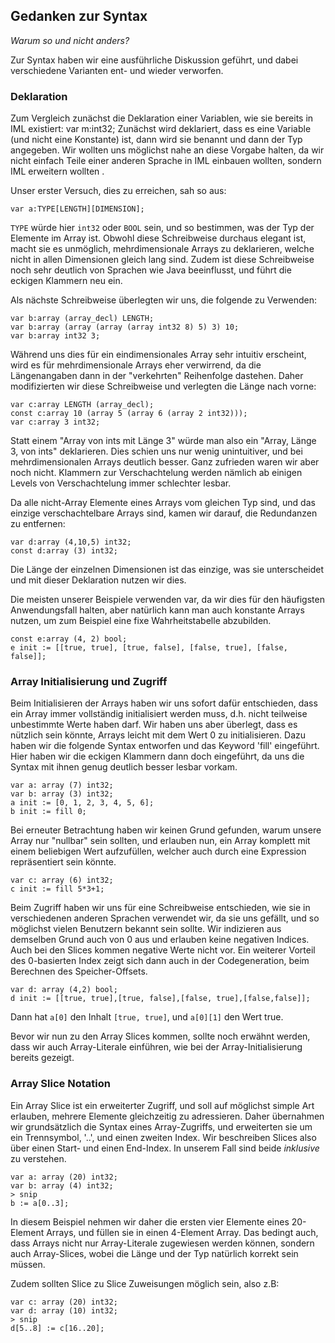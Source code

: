 
## Gedanken zur Syntax

*Warum so und nicht anders?*

Zur Syntax haben wir eine ausführliche Diskussion geführt, und dabei verschiedene Varianten ent- und wieder verworfen.

### Deklaration
Zum Vergleich zunächst die Deklaration einer Variablen, wie sie bereits in IML existiert:
var m:int32;
Zunächst wird deklariert, dass es eine Variable (und nicht eine Konstante) ist, dann wird sie benannt und dann der Typ angegeben. Wir wollten uns möglichst nahe an diese Vorgabe halten, da wir nicht einfach Teile einer anderen Sprache in IML einbauen wollten, sondern IML erweitern wollten   .

Unser erster Versuch, dies zu erreichen, sah so aus:

```
var a:TYPE[LENGTH][DIMENSION];
```

`TYPE` würde hier `int32` oder `BOOL` sein, und so bestimmen, was der Typ der Elemente im Array ist. Obwohl diese Schreibweise durchaus elegant ist, macht sie es unmöglich, mehrdimensionale Arrays zu deklarieren, welche nicht in allen Dimensionen gleich lang sind. Zudem ist diese Schreibweise noch sehr deutlich von Sprachen wie Java beeinflusst, und führt die eckigen Klammern neu ein.

Als nächste Schreibweise überlegten wir uns, die folgende zu Verwenden:

```
var b:array (array_decl) LENGTH;
var b:array (array (array (array int32 8) 5) 3) 10;
var b:array int32 3;
```

Während uns dies für ein eindimensionales Array sehr intuitiv erscheint, wird es für mehrdimensionale Arrays eher verwirrend, da die Längenangaben dann in der "verkehrten" Reihenfolge dastehen. 
Daher modifizierten wir diese Schreibweise und verlegten die Länge nach vorne:

```
var c:array LENGTH (array_decl);
const c:array 10 (array 5 (array 6 (array 2 int32)));
var c:array 3 int32;
```

Statt einem "Array von ints mit Länge 3" würde man also ein "Array, Länge 3, von ints" deklarieren. Dies schien uns nur wenig unintuitiver, und bei mehrdimensionalen Arrays deutlich besser. Ganz zufrieden waren wir aber noch nicht. Klammern zur Verschachtelung werden nämlich ab einigen Levels von Verschachtelung immer schlechter lesbar.

Da alle nicht-Array Elemente eines Arrays vom gleichen Typ sind, und das einzige verschachtelbare Arrays sind, kamen wir darauf, die Redundanzen zu entfernen:

```
var d:array (4,10,5) int32;
const d:array (3) int32;
```

Die Länge der einzelnen Dimensionen ist das einzige, was sie unterscheidet und mit dieser Deklaration nutzen wir dies.

Die meisten unserer Beispiele verwenden var, da wir dies für den häufigsten Anwendungsfall halten, aber natürlich kann man auch konstante Arrays nutzen, um zum Beispiel eine fixe Wahrheitstabelle abzubilden.

```
const e:array (4, 2) bool;
e init := [[true, true], [true, false], [false, true], [false, false]];
```


### Array Initialisierung und Zugriff

Beim Initialisieren der Arrays haben wir uns sofort dafür entschieden, dass ein Array immer vollständig initialisiert werden muss, d.h. nicht teilweise unbestimmte Werte haben darf. Wir haben uns aber überlegt, dass es nützlich sein könnte, Arrays leicht mit dem Wert 0 zu initialisieren. Dazu haben wir die folgende Syntax entworfen und das Keyword 'fill' eingeführt. Hier haben wir die eckigen Klammern dann doch eingeführt, da uns die Syntax mit ihnen genug deutlich besser lesbar vorkam.

```
var a: array (7) int32;
var b: array (3) int32;
a init := [0, 1, 2, 3, 4, 5, 6];
b init := fill 0;
```

Bei erneuter Betrachtung haben wir keinen Grund gefunden, warum unsere Array nur "nullbar" sein sollten, und erlauben nun, ein Array komplett mit einem beliebigen Wert aufzufüllen, welcher auch durch eine Expression repräsentiert sein könnte.

```
var c: array (6) int32;
c init := fill 5*3+1;
```

Beim Zugriff haben wir uns für eine Schreibweise entschieden, wie sie in verschiedenen anderen Sprachen verwendet wir, da sie uns gefällt, und so möglichst vielen Benutzern bekannt sein sollte. Wir indizieren aus demselben Grund auch von 0 aus und erlauben keine negativen Indices. Auch bei den Slices kommen negative Werte nicht vor. Ein weiterer Vorteil des 0-basierten Index zeigt sich dann auch in der Codegeneration, beim Berechnen des Speicher-Offsets.

```
var d: array (4,2) bool;
d init := [[true, true],[true, false],[false, true],[false,false]];
```

Dann hat `a[0]` den Inhalt `[true, true]`, und `a[0][1]` den Wert true.

Bevor wir nun zu den Array Slices kommen, sollte noch erwähnt werden, dass wir auch Array-Literale einführen, wie bei der Array-Initialisierung bereits gezeigt.

### Array Slice Notation

Ein Array Slice ist ein erweiterter Zugriff, und soll auf möglichst simple Art erlauben, mehrere Elemente gleichzeitig zu adressieren. Daher übernahmen wir grundsätzlich die Syntax eines Array-Zugriffs, und erweiterten sie um ein Trennsymbol, '..', und einen zweiten Index. Wir beschreiben Slices also über einen Start- und einen End-Index. In unserem Fall sind beide *inklusive* zu verstehen.

```
var a: array (20) int32;
var b: array (4) int32;
> snip
b := a[0..3]; 
```
In diesem Beispiel nehmen wir daher die ersten vier Elemente eines 20-Element Arrays, und füllen sie in einen 4-Element Array. Das bedingt auch, dass Arrays nicht nur Array-Literale zugewiesen werden können, sondern auch Array-Slices, wobei die Länge und der Typ natürlich korrekt sein müssen.

Zudem sollten Slice zu Slice Zuweisungen möglich sein, also z.B:

```
var c: array (20) int32;
var d: array (10) int32;
> snip
d[5..8] := c[16..20]; 
```
